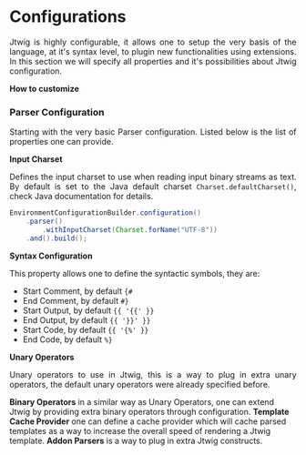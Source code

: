 # Configurations

<p style="text-align: justify;">
Jtwig is highly configurable, it allows one to setup the very basis of the language, at it's syntax level, to plugin new functionalities using extensions. In this section we will specify all properties and it's possibilities about Jtwig configuration.
</p>

**How to customize**



### Parser Configuration

<p style="text-align: justify;">
Starting with the very basic Parser configuration. Listed below is the list of properties one can provide.
</p>

**Input Charset** 

<p style="text-align: justify;">
Defines the input charset to use when reading input binary streams as text. By default is set to the Java default charset <code>Charset.defaultCharset()</code>, check Java documentation for details.
</p>

```java
EnvironmentConfigurationBuilder.configuration()
    .parser()
        .withInputCharset(Charset.forName("UTF-8"))
    .and().build();
```

**Syntax Configuration** 

<p style="text-align: justify;">
This property allows one to define the syntactic symbols, they are:
</p>

- Start Comment, by default `{#`
- End Comment, by default `#}`
- Start Output, by default `{{ '{{' }}`
- End Output, by default `{{ '}}' }}`
- Start Code, by default `{{ '{%' }}`
- End Code, by default `%}`

**Unary Operators** 

<p style="text-align: justify;">
Unary operators to use in Jtwig, this is a way to plug in extra unary operators, the default unary operators were already specified before.
</p>

**Binary Operators** in a similar way as Unary Operators, one can extend Jtwig by providing extra binary operators through configuration.
**Template Cache Provider** one can define a cache provider which will cache parsed templates as a way to increase the overall speed of rendering a Jtwig template.
**Addon Parsers** is a way to plug in extra Jtwig constructs.